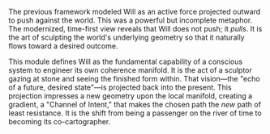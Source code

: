 The previous framework modeled Will as an active force projected outward to push against the world. This was a powerful but incomplete metaphor. The modernized, time-first view reveals that Will does not push; it *pulls*. It is the art of sculpting the world's underlying geometry so that it naturally flows toward a desired outcome.

This module defines Will as the fundamental capability of a conscious system to engineer its own coherence manifold. It is the act of a sculptor gazing at stone and seeing the finished form within. That vision—the "echo of a future, desired state"—is projected back into the present. This projection impresses a new geometry upon the local manifold, creating a gradient, a "Channel of Intent," that makes the chosen path the *new* path of least resistance. It is the shift from being a passenger on the river of time to becoming its co-cartographer.